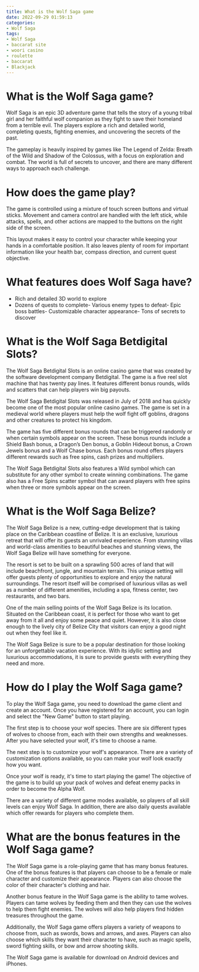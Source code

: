 ```yaml
---
title: What is the Wolf Saga game
date: 2022-09-29 01:59:13
categories:
- Wolf Saga
tags:
- Wolf Saga
- baccarat site
- woori casino
- roulette
- baccarat
- Blackjack
---
```



#  What is the Wolf Saga game?

Wolf Saga is an epic 3D adventure game that tells the story of a young tribal girl and her faithful wolf companion as they fight to save their homeland from a terrible evil. The players explore a rich and detailed world, completing quests, fighting enemies, and uncovering the secrets of the past.

The gameplay is heavily inspired by games like The Legend of Zelda: Breath of the Wild and Shadow of the Colossus, with a focus on exploration and combat. The world is full of secrets to uncover, and there are many different ways to approach each challenge.

# How does the game play?

The game is controlled using a mixture of touch screen buttons and virtual sticks. Movement and camera control are handled with the left stick, while attacks, spells, and other actions are mapped to the buttons on the right side of the screen.

This layout makes it easy to control your character while keeping your hands in a comfortable position. It also leaves plenty of room for important information like your health bar, compass direction, and current quest objective.

# What features does Wolf Saga have?

- Rich and detailed 3D world to explore
- Dozens of quests to complete- Various enemy types to defeat- Epic boss battles- Customizable character appearance- Tons of secrets to discover

#  What is the Wolf Saga Betdigital Slots?

The Wolf Saga Betdigital Slots is an online casino game that was created by the software development company Betdigital. The game is a five reel slot machine that has twenty pay lines. It features different bonus rounds, wilds and scatters that can help players win big payouts.

The Wolf Saga Betdigital Slots was released in July of 2018 and has quickly become one of the most popular online casino games. The game is set in a medieval world where players must help the wolf fight off goblins, dragons and other creatures to protect his kingdom.

The game has five different bonus rounds that can be triggered randomly or when certain symbols appear on the screen. These bonus rounds include a Shield Bash bonus, a Dragon’s Den bonus, a Goblin Hideout bonus, a Crown Jewels bonus and a Wolf Chase bonus. Each bonus round offers players different rewards such as free spins, cash prizes and multipliers.

The Wolf Saga Betdigital Slots also features a Wild symbol which can substitute for any other symbol to create winning combinations. The game also has a Free Spins scatter symbol that can award players with free spins when three or more symbols appear on the screen.

#  What is the Wolf Saga Belize?

The Wolf Saga Belize is a new, cutting-edge development that is taking place on the Caribbean coastline of Belize. It is an exclusive, luxurious retreat that will offer its guests an unrivaled experience. From stunning villas and world-class amenities to beautiful beaches and stunning views, the Wolf Saga Belize will have something for everyone.

The resort is set to be built on a sprawling 500 acres of land that will include beachfront, jungle, and mountain terrain. This unique setting will offer guests plenty of opportunities to explore and enjoy the natural surroundings. The resort itself will be comprised of luxurious villas as well as a number of different amenities, including a spa, fitness center, two restaurants, and two bars.

One of the main selling points of the Wolf Saga Belize is its location. Situated on the Caribbean coast, it is perfect for those who want to get away from it all and enjoy some peace and quiet. However, it is also close enough to the lively city of Belize City that visitors can enjoy a good night out when they feel like it.

The Wolf Saga Belize is sure to be a popular destination for those looking for an unforgettable vacation experience. With its idyllic setting and luxurious accommodations, it is sure to provide guests with everything they need and more.

#  How do I play the Wolf Saga game?

To play the Wolf Saga game, you need to download the game client and create an account. Once you have registered for an account, you can login and select the "New Game" button to start playing.

The first step is to choose your wolf species. There are six different types of wolves to choose from, each with their own strengths and weaknesses. After you have selected your wolf, it's time to choose a name.

The next step is to customize your wolf's appearance. There are a variety of customization options available, so you can make your wolf look exactly how you want.

Once your wolf is ready, it's time to start playing the game! The objective of the game is to build up your pack of wolves and defeat enemy packs in order to become the Alpha Wolf.

There are a variety of different game modes available, so players of all skill levels can enjoy Wolf Saga. In addition, there are also daily quests available which offer rewards for players who complete them.

#  What are the bonus features in the Wolf Saga game?

The Wolf Saga game is a role-playing game that has many bonus features. One of the bonus features is that players can choose to be a female or male character and customize their appearance. Players can also choose the color of their character's clothing and hair.

Another bonus feature in the Wolf Saga game is the ability to tame wolves. Players can tame wolves by feeding them and then they can use the wolves to help them fight enemies. The wolves will also help players find hidden treasures throughout the game.

Additionally, the Wolf Saga game offers players a variety of weapons to choose from, such as swords, bows and arrows, and axes. Players can also choose which skills they want their character to have, such as magic spells, sword fighting skills, or bow and arrow shooting skills.

The Wolf Saga game is available for download on Android devices and iPhones.